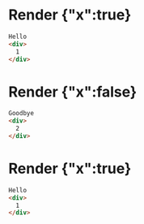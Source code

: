 # Render {"x":true}
```html
Hello
<div>
  1
</div>
```


# Render {"x":false}
```html
Goodbye
<div>
  2
</div>
```


# Render {"x":true}
```html
Hello
<div>
  1
</div>
```